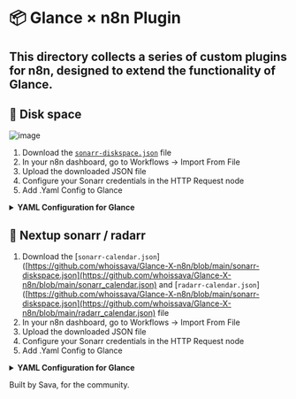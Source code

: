 
# 📦 Glance × n8n Plugin

This directory collects a series of custom plugins for n8n, designed to extend the functionality of Glance.
---

## 📂 Disk space

![image](https://github.com/user-attachments/assets/b0aa3f1f-876a-4cc6-aa32-df32d9d0cb03)



1. Download the [`sonarr-diskspace.json`](https://github.com/whoissava/Glance-X-n8n/blob/main/sonarr-diskspace.json) file
2. In your n8n dashboard, go to Workflows → Import From File
3. Upload the downloaded JSON file
4. Configure your Sonarr credentials in the HTTP Request node
5. Add .Yaml Config to Glance 


<details>
  <summary><strong> YAML Configuration for Glance</strong></summary>
  
  ```yaml
  - type: custom-api
    title: Disk Usage
    cache: 5m
    url: YOUR_N8N_WEBHOOK_URL
    template: |
      <ul class="list list-gap-10 collapsible-container" data-collapse-after="5">
      {{- range .JSON.Array "" }}
        {{- $path  := .String "path" }}
        {{- $label := .String "label" }}
        {{- $free  := .Float "freeSpaceGB" }}
        {{- $total := .Float "totalSpaceGB" }}
        {{- $used  := sub $total $free }}
        {{- $pct   := mul (div $used $total) 100 }}
        <li>
          <div class="size-h4 color-highlight block">
            {{- if gt (len $label) 0 }}{{ $label }}
            {{- else if eq $path "/" }}Root (/)
            {{- else }}{{ $path }}{{- end }}
          </div>
  
          <!-- Usage bar -->
          <div style="width:100%; background:#ddd; border-radius:4px; height:8px; margin:4px 0; overflow:hidden;">
            <div style="width:{{ printf "%.0f" $pct }}%; background:#69A794; height:100%;"></div>
          </div>
  
          <ul class="list-horizontal-text">
            <li>Free: <span class="color-green">{{ .String "freeSpaceGB" }} GB</span></li>
            <li>Total: {{ .String "totalSpaceGB" }} GB</li>
            <li class="color-orange">{{ printf "%.0f" $pct }}% used</li>
          </ul>
        </li>
      {{- end }}
      </ul>
  ```
</details>


## 📂 Nextup sonarr / radarr

1. Download the [`sonarr-calendar.json`]([https://github.com/whoissava/Glance-X-n8n/blob/main/sonarr-diskspace.json](https://github.com/whoissava/Glance-X-n8n/blob/main/sonarr_calendar.json) and [`radarr-calendar.json`]([https://github.com/whoissava/Glance-X-n8n/blob/main/sonarr-diskspace.json](https://github.com/whoissava/Glance-X-n8n/blob/main/radarr_calendar.json)  file
2. In your n8n dashboard, go to Workflows → Import From File
3. Upload the downloaded JSON file
4. Configure your Sonarr credentials in the HTTP Request node
5. Add .Yaml Config to Glance 

<details>
  <summary><strong> YAML Configuration for Glance</strong></summary>
  
  ```yaml
      - type: group    #voglio del sushi   
        widgets:
        - type: custom-api
          title: Radarr – Coming soon
          cache: 30m
          url: N8N webhook
          headers: {}
          template: |
            <ul class="list list-gap-10">
              {{- $items := .JSON.Array "" }}
              {{- if eq (len $items) 0 }}
                <li><p class="size-h5 color-paragraph">Nessuna uscita prevista</p></li>
              {{- else }}
                {{- range $items }}
                  {{- $title := .String "title" }}
                  {{- $date  := .String "physicalRelease" }}
                  {{- if eq $date "" }}
                    {{- $date = .String "digitalRelease" }}
                  {{- end }}
                  {{- if eq $date "" }}
                    {{- $date = .String "releaseDate" }}
                  {{- end }}
                  {{- $img := "" }}
                  {{- $imgs := .Array "images" }}
                  {{- range $imgs }}
                    {{- if eq (.String "coverType") "poster" }}
                      {{- $img = .String "remoteUrl" }}
                    {{- end }}
                  {{- end }}
                  <li class="flex items-center gap-4">
                    {{- if $img }}
                      <img src="{{ $img }}"
                          alt="Locandina {{ $title }}"
                          style="width:50px; border-radius:4px;">
                    {{- else }}
                      <div style="width:50px; height:75px; background:#444; border-radius:4px;"></div>
                    {{- end }}
                    <div class="grow min-width-0">
                      <div class="size-h5 color-highlight block text-truncate">{{ $title }}</div>
                      <ul class="list-horizontal-text">
                        <li>Uscita: {{ slice $date 0 10 }}</li>
                      </ul>
                    </div>
                  </li>
                {{- end }}
              {{- end }}
            </ul>



        - type: custom-api
          title: Sonarr – Prossime Uscite
          cache: 30m
          url: N8N Webhook 
          headers: {}
          template: |
            <ul class="list list-gap-10">
              {{- $items := .JSON.Array "" }}
              {{- if eq (len $items) 0 }}
                <li><p class="size-h5 color-paragraph">Nessuna uscita prevista</p></li>
              {{- else }}
                {{- range $items }}
                  {{- /* Se è un array interno, iteralo; altrimenti usa direttamente questo elemento */}}
                  {{- $nested := .Array "" }}
                  {{- if gt (len $nested) 0 }}
                    {{- range $nested }}
                      {{- /* === inizio rendering episodio === */}}
                      {{- $series := .String "series.title" }}
                      {{- $img    := .String "series.images.1.remoteUrl" }}
                      {{- $season := .Int    "seasonNumber" }}
                      {{- $ep     := .Int    "episodeNumber" }}
                      {{- $raw    := printf "%v" (.Get "airDateUtc") }}
                      {{- /* safe‑slice della data */}}
                      {{- $date := "Data non disponibile" }}
                      {{- if ge (len $raw) 10 }}
                        {{- $date = slice $raw 0 10 }}
                      {{- end }}
                      {{- /* mostra solo se S>0 e E>0 */}}
                      {{- if and (gt $season 0) (gt $ep 0) }}
                        <li class="flex items-center gap-4">
                          {{- if $img }}
                            <img src="{{ $img }}"
                                alt="Cover {{ $series }}"
                                style="width:50px; border-radius:4px;">
                          {{- else }}
                            <div style="width:50px; height:75px; background:#444; border-radius:4px;"></div>
                          {{- end }}
                          <div class="grow min-width-0">
                            <div class="size-h5 color-highlight block text-truncate">{{ $series }}</div>
                            <ul class="list-horizontal-text">
                              <li>S{{ printf "%02d" $season }}E{{ printf "%02d" $ep }}</li>
                              <li>{{ $date }}</li>
                            </ul>
                          </div>
                        </li>
                      {{- end }}
                      {{- /* === fine rendering episodio === */}}
                    {{- end }}
                  {{- else }}
                    {{- /* rendering diretto per elemento non‑annidato */}}
                    {{- $series := .String "series.title" }}
                    {{- $img    := .String "series.images.0.remoteUrl" }}
                    {{- $season := .Int    "seasonNumber" }}
                    {{- $ep     := .Int    "episodeNumber" }}
                    {{- $raw    := printf "%v" (.Get "airDateUtc") }}
                    {{- $date := "Data non disponibile" }}
                    {{- if ge (len $raw) 10 }}
                      {{- $date = slice $raw 0 10 }}
                    {{- end }}
                    {{- if and (gt $season 0) (gt $ep 0) }}
                      <li class="flex items-center gap-4">
                        {{- if $img }}
                          <img src="{{ $img }}"
                              alt="Cover {{ $series }}"
                              style="width:50px; border-radius:4px;">
                        {{- else }}
                          <div style="width:50px; height:75px; background:#444; border-radius:4px;"></div>
                        {{- end }}
                        <div class="grow min-width-0">
                          <div class="size-h5 color-highlight block text-truncate">{{ $series }}</div>
                          <ul class="list-horizontal-text">
                            <li>S{{ printf "%02d" $season }}E{{ printf "%02d" $ep }}</li>
                            <li>{{ $date }}</li>
                          </ul>
                        </div>
                      </li>
                    {{- end }}
                  {{- end }}
                {{- end }}
              {{- end }}
            </ul>

  ```
</details>

Built by Sava, for the community.

